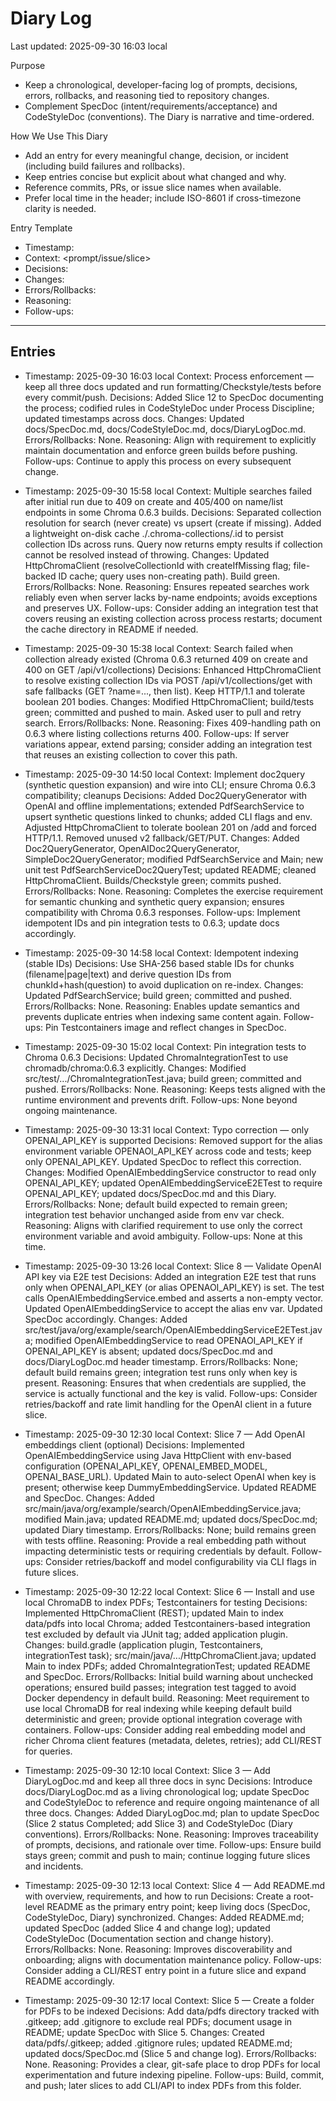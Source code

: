 # Diary Log

Last updated: 2025-09-30 16:03 local

Purpose
- Keep a chronological, developer-facing log of prompts, decisions, errors, rollbacks, and reasoning tied to repository changes.
- Complement SpecDoc (intent/requirements/acceptance) and CodeStyleDoc (conventions). The Diary is narrative and time-ordered.

How We Use This Diary
- Add an entry for every meaningful change, decision, or incident (including build failures and rollbacks).
- Keep entries concise but explicit about what changed and why.
- Reference commits, PRs, or issue slice names when available.
- Prefer local time in the header; include ISO-8601 if cross-timezone clarity is needed.

Entry Template
- Timestamp: <YYYY-MM-DD HH:mm local>
- Context: <prompt/issue/slice>
- Decisions: <key decisions made>
- Changes: <files or areas touched>
- Errors/Rollbacks: <if any>
- Reasoning: <summary of rationale>
- Follow-ups: <next actions>

---

## Entries

- Timestamp: 2025-09-30 16:03 local
  Context: Process enforcement — keep all three docs updated and run formatting/Checkstyle/tests before every commit/push.
  Decisions: Added Slice 12 to SpecDoc documenting the process; codified rules in CodeStyleDoc under Process Discipline; updated timestamps across docs.
  Changes: Updated docs/SpecDoc.md, docs/CodeStyleDoc.md, docs/DiaryLogDoc.md.
  Errors/Rollbacks: None.
  Reasoning: Align with requirement to explicitly maintain documentation and enforce green builds before pushing.
  Follow-ups: Continue to apply this process on every subsequent change.

- Timestamp: 2025-09-30 15:58 local
  Context: Multiple searches failed after initial run due to 409 on create and 405/400 on name/list endpoints in some Chroma 0.6.3 builds.
  Decisions: Separated collection resolution for search (never create) vs upsert (create if missing). Added a lightweight on-disk cache ./.chroma-collections/<name>.id to persist collection IDs across runs. Query now returns empty results if collection cannot be resolved instead of throwing.
  Changes: Updated HttpChromaClient (resolveCollectionId with createIfMissing flag; file-backed ID cache; query uses non-creating path). Build green.
  Errors/Rollbacks: None.
  Reasoning: Ensures repeated searches work reliably even when server lacks by-name endpoints; avoids exceptions and preserves UX.
  Follow-ups: Consider adding an integration test that covers reusing an existing collection across process restarts; document the cache directory in README if needed.

- Timestamp: 2025-09-30 15:38 local
  Context: Search failed when collection already existed (Chroma 0.6.3 returned 409 on create and 400 on GET /api/v1/collections)
  Decisions: Enhanced HttpChromaClient to resolve existing collection IDs via POST /api/v1/collections/get with safe fallbacks (GET ?name=..., then list). Keep HTTP/1.1 and tolerate boolean 201 bodies.
  Changes: Modified HttpChromaClient; build/tests green; committed and pushed to main. Asked user to pull and retry search.
  Errors/Rollbacks: None.
  Reasoning: Fixes 409-handling path on 0.6.3 where listing collections returns 400.
  Follow-ups: If server variations appear, extend parsing; consider adding an integration test that reuses an existing collection to cover this path.

- Timestamp: 2025-09-30 14:50 local
  Context: Implement doc2query (synthetic question expansion) and wire into CLI; ensure Chroma 0.6.3 compatibility; cleanups
  Decisions: Added Doc2QueryGenerator with OpenAI and offline implementations; extended PdfSearchService to upsert synthetic questions linked to chunks; added CLI flags and env. Adjusted HttpChromaClient to tolerate boolean 201 on /add and forced HTTP/1.1. Removed unused v2 fallback/GET/PUT.
  Changes: Added Doc2QueryGenerator, OpenAIDoc2QueryGenerator, SimpleDoc2QueryGenerator; modified PdfSearchService and Main; new unit test PdfSearchServiceDoc2QueryTest; updated README; cleaned HttpChromaClient. Builds/Checkstyle green; commits pushed.
  Errors/Rollbacks: None.
  Reasoning: Completes the exercise requirement for semantic chunking and synthetic query expansion; ensures compatibility with Chroma 0.6.3 responses.
  Follow-ups: Implement idempotent IDs and pin integration tests to 0.6.3; update docs accordingly.

- Timestamp: 2025-09-30 14:58 local
  Context: Idempotent indexing (stable IDs)
  Decisions: Use SHA-256 based stable IDs for chunks (filename|page|text) and derive question IDs from chunkId+hash(question) to avoid duplication on re-index.
  Changes: Updated PdfSearchService; build green; committed and pushed.
  Errors/Rollbacks: None.
  Reasoning: Enables update semantics and prevents duplicate entries when indexing same content again.
  Follow-ups: Pin Testcontainers image and reflect changes in SpecDoc.

- Timestamp: 2025-09-30 15:02 local
  Context: Pin integration tests to Chroma 0.6.3
  Decisions: Updated ChromaIntegrationTest to use chromadb/chroma:0.6.3 explicitly.
  Changes: Modified src/test/.../ChromaIntegrationTest.java; build green; committed and pushed.
  Errors/Rollbacks: None.
  Reasoning: Keeps tests aligned with the runtime environment and prevents drift.
  Follow-ups: None beyond ongoing maintenance.

- Timestamp: 2025-09-30 13:31 local
  Context: Typo correction — only OPENAI_API_KEY is supported
  Decisions: Removed support for the alias environment variable OPENAOI_API_KEY across code and tests; keep only OPENAI_API_KEY. Updated SpecDoc to reflect this correction.
  Changes: Modified OpenAIEmbeddingService constructor to read only OPENAI_API_KEY; updated OpenAIEmbeddingServiceE2ETest to require OPENAI_API_KEY; updated docs/SpecDoc.md and this Diary.
  Errors/Rollbacks: None; default build expected to remain green; integration test behavior unchanged aside from env var check.
  Reasoning: Aligns with clarified requirement to use only the correct environment variable and avoid ambiguity.
  Follow-ups: None at this time.

- Timestamp: 2025-09-30 13:26 local
  Context: Slice 8 — Validate OpenAI API key via E2E test
  Decisions: Added an integration E2E test that runs only when OPENAI_API_KEY (or alias OPENAOI_API_KEY) is set. The test calls OpenAIEmbeddingService.embed and asserts a non-empty vector. Updated OpenAIEmbeddingService to accept the alias env var. Updated SpecDoc accordingly.
  Changes: Added src/test/java/org/example/search/OpenAIEmbeddingServiceE2ETest.java; modified OpenAIEmbeddingService to read OPENAOI_API_KEY if OPENAI_API_KEY is absent; updated docs/SpecDoc.md and docs/DiaryLogDoc.md header timestamp.
  Errors/Rollbacks: None; default build remains green; integration test runs only when key is present.
  Reasoning: Ensures that when credentials are supplied, the service is actually functional and the key is valid.
  Follow-ups: Consider retries/backoff and rate limit handling for the OpenAI client in a future slice.

- Timestamp: 2025-09-30 12:30 local
  Context: Slice 7 — Add OpenAI embeddings client (optional)
  Decisions: Implemented OpenAIEmbeddingService using Java HttpClient with env-based configuration (OPENAI_API_KEY, OPENAI_EMBED_MODEL, OPENAI_BASE_URL). Updated Main to auto-select OpenAI when key is present; otherwise keep DummyEmbeddingService. Updated README and SpecDoc.
  Changes: Added src/main/java/org/example/search/OpenAIEmbeddingService.java; modified Main.java; updated README.md; updated docs/SpecDoc.md; updated Diary timestamp.
  Errors/Rollbacks: None; build remains green with tests offline.
  Reasoning: Provide a real embedding path without impacting deterministic tests or requiring credentials by default.
  Follow-ups: Consider retries/backoff and model configurability via CLI flags in future slices.

- Timestamp: 2025-09-30 12:22 local
  Context: Slice 6 — Install and use local ChromaDB to index PDFs; Testcontainers for testing
  Decisions: Implemented HttpChromaClient (REST); updated Main to index data/pdfs into local Chroma; added Testcontainers-based integration test excluded by default via JUnit tag; added application plugin.
  Changes: build.gradle (application plugin, Testcontainers, integrationTest task); src/main/java/.../HttpChromaClient.java; updated Main to index PDFs; added ChromaIntegrationTest; updated README and SpecDoc.
  Errors/Rollbacks: Initial build warning about unchecked operations; ensured build passes; integration test tagged to avoid Docker dependency in default build.
  Reasoning: Meet requirement to use local ChromaDB for real indexing while keeping default build deterministic and green; provide optional integration coverage with containers.
  Follow-ups: Consider adding real embedding model and richer Chroma client features (metadata, deletes, retries); add CLI/REST for queries.

- Timestamp: 2025-09-30 12:10 local
  Context: Slice 3 — Add DiaryLogDoc.md and keep all three docs in sync
  Decisions: Introduce docs/DiaryLogDoc.md as a living chronological log; update SpecDoc and CodeStyleDoc to reference and require ongoing maintenance of all three docs.
  Changes: Added DiaryLogDoc.md; plan to update SpecDoc (Slice 2 status Completed; add Slice 3) and CodeStyleDoc (Diary conventions).
  Errors/Rollbacks: None.
  Reasoning: Improves traceability of prompts, decisions, and rationale over time.
  Follow-ups: Ensure build stays green; commit and push to main; continue logging future slices and incidents.

- Timestamp: 2025-09-30 12:13 local
  Context: Slice 4 — Add README.md with overview, requirements, and how to run
  Decisions: Create a root-level README as the primary entry point; keep living docs (SpecDoc, CodeStyleDoc, Diary) synchronized.
  Changes: Added README.md; updated SpecDoc (added Slice 4 and change log); updated CodeStyleDoc (Documentation section and change history).
  Errors/Rollbacks: None.
  Reasoning: Improves discoverability and onboarding; aligns with documentation maintenance policy.
  Follow-ups: Consider adding a CLI/REST entry point in a future slice and expand README accordingly.


- Timestamp: 2025-09-30 12:17 local
  Context: Slice 5 — Create a folder for PDFs to be indexed
  Decisions: Add data/pdfs directory tracked with .gitkeep; add .gitignore to exclude real PDFs; document usage in README; update SpecDoc with Slice 5.
  Changes: Created data/pdfs/.gitkeep; added .gitignore rules; updated README.md; updated docs/SpecDoc.md (Slice 5 and change log).
  Errors/Rollbacks: None.
  Reasoning: Provides a clear, git-safe place to drop PDFs for local experimentation and future indexing pipeline.
  Follow-ups: Build, commit, and push; later slices to add CLI/API to index PDFs from this folder.
